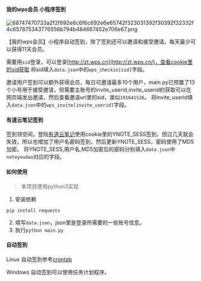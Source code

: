 #### 我的wps会员 小程序签到

![68747470733a2f2f692e6c6f6c692e6e65742f323031392f30392f32332f4c657875343776556b794b484667452e706e67.png](https://i.loli.net/2020/05/28/LUhpf2FuoEByw59.png)

【我的wps会员】小程序自动签到，除了签到还可以邀请和接受邀请。每天最少可以获得11天会员。

需要用`sid`登录，可以登录[http://zt.wps.cn](http://zt.wps.cn/)，查看cookie里的sid获取
将sid填入`data.json`中的`wps_checkin[sid]`字段。

邀请用户签到可以额外获得会员，每日可邀请最多10个用户，main.py已预置了13个小号用于接受邀请，但需要主账号的invite_userid,invite_userid的获取可以在网页端发出邀请，然后查看邀请url里的sid，类似`191641526`。
将invite_userid填入`data.json`中的`wps_invite[invite_userid]`字段。

#### 有道云笔记签到
签到领空间，登陆[有道云笔记](https://note.youdao.com/)使用cookie里的YNOTE_SESS签到，但过几天就会失效，所以也增加了用户名密码签到，然后更新YNOTE_SESS，密码使用了MD5加密。
将YNOTE_SESS,用户名,MD5加密后的密码分别填入`data.json`中`noteyoudao`对应的字段。


#### 如何使用
> 本项目使用python3实现

1. 安装依赖
```
pip install requests 
```
2. 填写`data.json`，json里是登录所需要的一些账号信息。
3. 执行`python main.py`

#### 自动签到
Linux 自动签到参考[crontab](http://www.runoob.com/w3cnote/linux-crontab-tasks.html)

Windows 自动签到可以使用任务计划程序。



